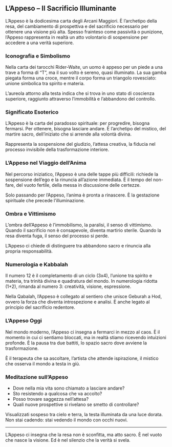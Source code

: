 ## L’Appeso – Il Sacrificio Illuminante

L’Appeso è la dodicesima carta degli Arcani Maggiori. È l’archetipo della resa, del cambiamento di prospettiva e del sacrificio necessario per ottenere una visione più alta. Spesso frainteso come passività o punizione, l’Appeso rappresenta in realtà un atto volontario di sospensione per accedere a una verità superiore.

### Iconografia e Simbolismo

Nella carta dei tarocchi Rider-Waite, un uomo è appeso per un piede a una trave a forma di “T”, ma il suo volto è sereno, quasi illuminato. La sua gamba piegata forma una croce, mentre il corpo forma un triangolo rovesciato: unione simbolica tra spirito e materia.

L’aureola attorno alla testa indica che si trova in uno stato di coscienza superiore, raggiunto attraverso l’immobilità e l’abbandono del controllo.

### Significato Esoterico

L’Appeso è la carta del paradosso spirituale: per progredire, bisogna fermarsi. Per ottenere, bisogna lasciare andare. È l’archetipo del mistico, del martire sacro, dell’iniziato che si arrende alla volontà divina.

Rappresenta la sospensione del giudizio, l’attesa creativa, la fiducia nel processo invisibile della trasformazione interiore.

### L’Appeso nel Viaggio dell’Anima

Nel percorso iniziatico, l’Appeso è una delle tappe più difficili: richiede la sospensione dell’ego e la rinuncia all’azione immediata. È il tempo del non-fare, del vuoto fertile, della messa in discussione delle certezze.

Solo passando per l’Appeso, l’anima è pronta a rinascere. È la gestazione spirituale che precede l’illuminazione.

### Ombra e Vittimismo

L’ombra dell’Appeso è l’immobilismo, la paralisi, il senso di vittimismo. Quando il sacrificio non è consapevole, diventa martirio sterile. Quando la resa diventa fuga, il senso del processo si perde.

L’Appeso ci chiede di distinguere tra abbandono sacro e rinuncia alla propria responsabilità.

### Numerologia e Kabbalah

Il numero 12 è il completamento di un ciclo (3x4), l’unione tra spirito e materia, tra trinità divina e quadratura del mondo. In numerologia ridotta (1+2), rimanda al numero 3: creatività, visione, espressione.

Nella Qabalah, l’Appeso è collegato al sentiero che unisce Geburah a Hod, ovvero la forza che diventa introspezione e analisi. È anche legato al principio del sacrificio redentore.

### L’Appeso Oggi

Nel mondo moderno, l’Appeso ci insegna a fermarci in mezzo al caos. È il momento in cui ci sentiamo bloccati, ma in realtà stiamo ricevendo intuizioni profonde. È la pausa tra due battiti, lo spazio sacro dove avviene la trasformazione.

È il terapeuta che sa ascoltare, l’artista che attende ispirazione, il mistico che osserva il mondo a testa in giù.

### Meditazione sull’Appeso

- Dove nella mia vita sono chiamato a lasciare andare?
- Sto resistendo a qualcosa che va accolto?
- Posso trovare saggezza nell’attesa?
- Quali nuove prospettive si rivelano se smetto di controllare?

Visualizzati sospeso tra cielo e terra, la testa illuminata da una luce dorata. Non stai cadendo: stai vedendo il mondo con occhi nuovi.

---

L’Appeso ci insegna che la resa non è sconfitta, ma atto sacro. È nel vuoto che nasce la visione. Ed è nel silenzio che la verità si svela.